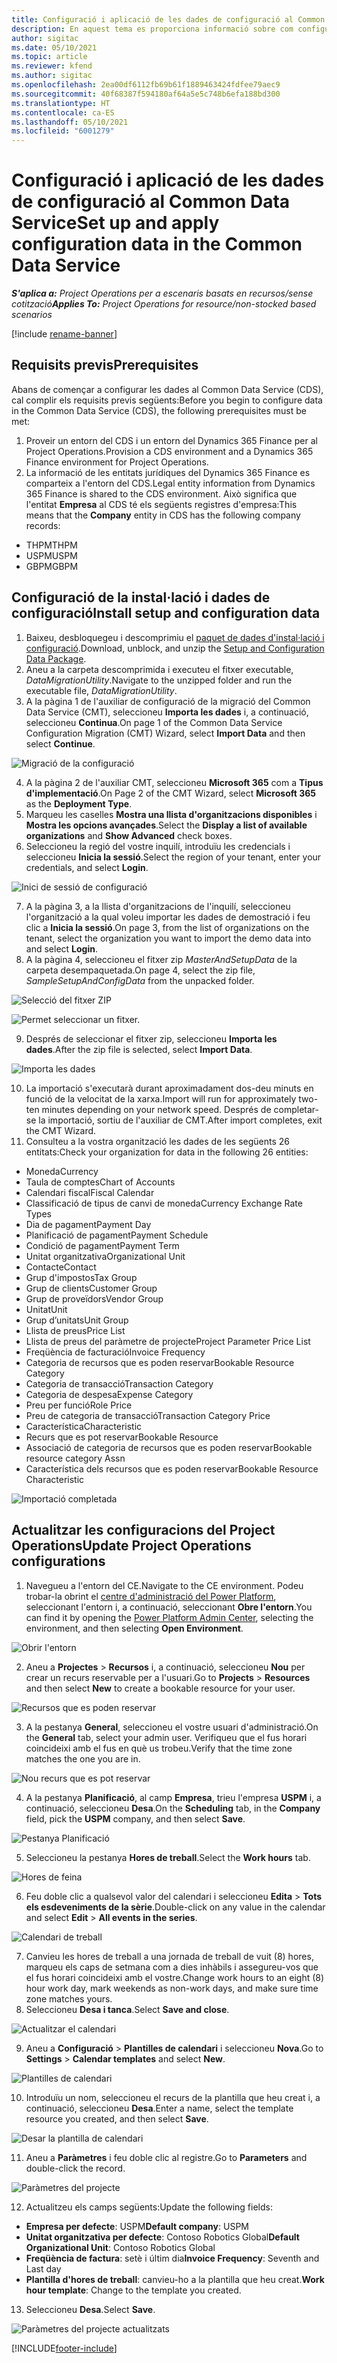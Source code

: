 ```yaml
---
title: Configuració i aplicació de les dades de configuració al Common Data Service
description: En aquest tema es proporciona informació sobre com configurar i aplicar les dades de configuració al Project Operations.
author: sigitac
ms.date: 05/10/2021
ms.topic: article
ms.reviewer: kfend
ms.author: sigitac
ms.openlocfilehash: 2ea00df6112fb69b61f1889463424fdfee79aec9
ms.sourcegitcommit: 40f68387f594180af64a5e5c748b6efa188bd300
ms.translationtype: HT
ms.contentlocale: ca-ES
ms.lasthandoff: 05/10/2021
ms.locfileid: "6001279"
---
```

# <a name="set-up-and-apply-configuration-data-in-the-common-data-service"></a><span data-ttu-id="9a24a-103">Configuració i aplicació de les dades de configuració al Common Data Service</span><span class="sxs-lookup"><span data-stu-id="9a24a-103">Set up and apply configuration data in the Common Data Service</span></span> 

<span data-ttu-id="9a24a-104">_**S'aplica a:** Project Operations per a escenaris basats en recursos/sense cotització_</span><span class="sxs-lookup"><span data-stu-id="9a24a-104">_**Applies To:** Project Operations for resource/non-stocked based scenarios_</span></span>

[!include [rename-banner](~/includes/cc-data-platform-banner.md)]

## <a name="prerequisites"></a><span data-ttu-id="9a24a-105">Requisits previs</span><span class="sxs-lookup"><span data-stu-id="9a24a-105">Prerequisites</span></span>

<span data-ttu-id="9a24a-106">Abans de començar a configurar les dades al Common Data Service (CDS), cal complir els requisits previs següents:</span><span class="sxs-lookup"><span data-stu-id="9a24a-106">Before you begin to configure data in the Common Data Service (CDS), the following prerequisites must be met:</span></span>

1.  <span data-ttu-id="9a24a-107">Proveir un entorn del CDS i un entorn del Dynamics 365 Finance per al Project Operations.</span><span class="sxs-lookup"><span data-stu-id="9a24a-107">Provision a CDS environment and a Dynamics 365 Finance environment for Project Operations.</span></span>
2.  <span data-ttu-id="9a24a-108">La informació de les entitats jurídiques del Dynamics 365 Finance es comparteix a l'entorn del CDS.</span><span class="sxs-lookup"><span data-stu-id="9a24a-108">Legal entity information from Dynamics 365 Finance is shared to the CDS environment.</span></span> <span data-ttu-id="9a24a-109">Això significa que l'entitat **Empresa** al CDS té els següents registres d'empresa:</span><span class="sxs-lookup"><span data-stu-id="9a24a-109">This means that the **Company** entity in CDS has the following company records:</span></span>
  - <span data-ttu-id="9a24a-110">THPM</span><span class="sxs-lookup"><span data-stu-id="9a24a-110">THPM</span></span>
  - <span data-ttu-id="9a24a-111">USPM</span><span class="sxs-lookup"><span data-stu-id="9a24a-111">USPM</span></span>
  - <span data-ttu-id="9a24a-112">GBPM</span><span class="sxs-lookup"><span data-stu-id="9a24a-112">GBPM</span></span>

## <a name="install-setup-and-configuration-data"></a><span data-ttu-id="9a24a-113">Configuració de la instal·lació i dades de configuració</span><span class="sxs-lookup"><span data-stu-id="9a24a-113">Install setup and configuration data</span></span>

1. <span data-ttu-id="9a24a-114">Baixeu, desbloquegeu i descomprimiu el [paquet de dades d'instal·lació i configuració](https://download.microsoft.com/download/e/2/d/e2da6c98-d5dd-450c-aabe-fd6bf2ba374b/ProjOpsSampleSetupData-%20Integrated%20Latest.zip).</span><span class="sxs-lookup"><span data-stu-id="9a24a-114">Download, unblock, and unzip the [Setup and Configuration Data Package](https://download.microsoft.com/download/e/2/d/e2da6c98-d5dd-450c-aabe-fd6bf2ba374b/ProjOpsSampleSetupData-%20Integrated%20Latest.zip).</span></span>
2. <span data-ttu-id="9a24a-115">Aneu a la carpeta descomprimida i executeu el fitxer executable, *DataMigrationUtility*.</span><span class="sxs-lookup"><span data-stu-id="9a24a-115">Navigate to the unzipped folder and run the executable file, *DataMigrationUtility*.</span></span>
3. <span data-ttu-id="9a24a-116">A la pàgina 1 de l'auxiliar de configuració de la migració del Common Data Service (CMT), seleccioneu **Importa les dades** i, a continuació, seleccioneu **Continua**.</span><span class="sxs-lookup"><span data-stu-id="9a24a-116">On page 1 of the Common Data Service Configuration Migration (CMT) Wizard, select **Import Data** and then select **Continue**.</span></span>

![Migració de la configuració](./media/1ConfigurationMigration.png)

4. <span data-ttu-id="9a24a-118">A la pàgina 2 de l'auxiliar CMT, seleccioneu **Microsoft 365** com a **Tipus d'implementació**.</span><span class="sxs-lookup"><span data-stu-id="9a24a-118">On Page 2 of the CMT Wizard, select **Microsoft 365** as the **Deployment Type**.</span></span>
5. <span data-ttu-id="9a24a-119">Marqueu les caselles **Mostra una llista d'organitzacions disponibles** i **Mostra les opcions avançades**.</span><span class="sxs-lookup"><span data-stu-id="9a24a-119">Select the **Display a list of available organizations** and **Show Advanced** check boxes.</span></span>
6. <span data-ttu-id="9a24a-120">Seleccioneu la regió del vostre inquilí, introduïu les credencials i seleccioneu **Inicia la sessió**.</span><span class="sxs-lookup"><span data-stu-id="9a24a-120">Select the region of your tenant, enter your credentials, and select **Login**.</span></span>

![Inici de sessió de configuració](./media/2ConfigurationSignin.png)

7. <span data-ttu-id="9a24a-122">A la pàgina 3, a la llista d'organitzacions de l'inquilí, seleccioneu l'organització a la qual voleu importar les dades de demostració i feu clic a **Inicia la sessió**.</span><span class="sxs-lookup"><span data-stu-id="9a24a-122">On page 3, from the list of organizations on the tenant, select the organization you want to import the demo data into and select **Login**.</span></span>
8. <span data-ttu-id="9a24a-123">A la pàgina 4, seleccioneu el fitxer zip *MasterAndSetupData* de la carpeta desempaquetada.</span><span class="sxs-lookup"><span data-stu-id="9a24a-123">On page 4, select the zip file, *SampleSetupAndConfigData* from the unpacked folder.</span></span>

![Selecció del fitxer ZIP](./media/3ZipFile.png)

![Permet seleccionar un fitxer.](./media/4SelectAFile.png)

9. <span data-ttu-id="9a24a-126">Després de seleccionar el fitxer zip, seleccioneu **Importa les dades**.</span><span class="sxs-lookup"><span data-stu-id="9a24a-126">After the zip file is selected, select **Import Data**.</span></span>

![Importa les dades](./media/5ImportData.png)

10. <span data-ttu-id="9a24a-128">La importació s'executarà durant aproximadament dos-deu minuts en funció de la velocitat de la xarxa.</span><span class="sxs-lookup"><span data-stu-id="9a24a-128">Import will run for approximately two-ten minutes depending on your network speed.</span></span> <span data-ttu-id="9a24a-129">Després de completar-se la importació, sortiu de l'auxiliar de CMT.</span><span class="sxs-lookup"><span data-stu-id="9a24a-129">After import completes, exit the CMT Wizard.</span></span> 
11. <span data-ttu-id="9a24a-130">Consulteu a la vostra organització les dades de les següents 26 entitats:</span><span class="sxs-lookup"><span data-stu-id="9a24a-130">Check your organization for data in the following 26 entities:</span></span>

  - <span data-ttu-id="9a24a-131">Moneda</span><span class="sxs-lookup"><span data-stu-id="9a24a-131">Currency</span></span>
  - <span data-ttu-id="9a24a-132">Taula de comptes</span><span class="sxs-lookup"><span data-stu-id="9a24a-132">Chart of Accounts</span></span>
  - <span data-ttu-id="9a24a-133">Calendari fiscal</span><span class="sxs-lookup"><span data-stu-id="9a24a-133">Fiscal Calendar</span></span>
  - <span data-ttu-id="9a24a-134">Classificació de tipus de canvi de moneda</span><span class="sxs-lookup"><span data-stu-id="9a24a-134">Currency Exchange Rate Types</span></span>
  - <span data-ttu-id="9a24a-135">Dia de pagament</span><span class="sxs-lookup"><span data-stu-id="9a24a-135">Payment Day</span></span>
  - <span data-ttu-id="9a24a-136">Planificació de pagament</span><span class="sxs-lookup"><span data-stu-id="9a24a-136">Payment Schedule</span></span>
  - <span data-ttu-id="9a24a-137">Condició de pagament</span><span class="sxs-lookup"><span data-stu-id="9a24a-137">Payment Term</span></span>
  - <span data-ttu-id="9a24a-138">Unitat organitzativa</span><span class="sxs-lookup"><span data-stu-id="9a24a-138">Organizational Unit</span></span>
  - <span data-ttu-id="9a24a-139">Contacte</span><span class="sxs-lookup"><span data-stu-id="9a24a-139">Contact</span></span>
  - <span data-ttu-id="9a24a-140">Grup d'impostos</span><span class="sxs-lookup"><span data-stu-id="9a24a-140">Tax Group</span></span>
  - <span data-ttu-id="9a24a-141">Grup de clients</span><span class="sxs-lookup"><span data-stu-id="9a24a-141">Customer Group</span></span>
  - <span data-ttu-id="9a24a-142">Grup de proveïdors</span><span class="sxs-lookup"><span data-stu-id="9a24a-142">Vendor Group</span></span>
  - <span data-ttu-id="9a24a-143">Unitat</span><span class="sxs-lookup"><span data-stu-id="9a24a-143">Unit</span></span>
  - <span data-ttu-id="9a24a-144">Grup d’unitats</span><span class="sxs-lookup"><span data-stu-id="9a24a-144">Unit Group</span></span>
  - <span data-ttu-id="9a24a-145">Llista de preus</span><span class="sxs-lookup"><span data-stu-id="9a24a-145">Price List</span></span>
  - <span data-ttu-id="9a24a-146">Llista de preus del paràmetre de projecte</span><span class="sxs-lookup"><span data-stu-id="9a24a-146">Project Parameter Price List</span></span>
  - <span data-ttu-id="9a24a-147">Freqüència de facturació</span><span class="sxs-lookup"><span data-stu-id="9a24a-147">Invoice Frequency</span></span>
  - <span data-ttu-id="9a24a-148">Categoria de recursos que es poden reservar</span><span class="sxs-lookup"><span data-stu-id="9a24a-148">Bookable Resource Category</span></span>
  - <span data-ttu-id="9a24a-149">Categoria de transacció</span><span class="sxs-lookup"><span data-stu-id="9a24a-149">Transaction Category</span></span>
  - <span data-ttu-id="9a24a-150">Categoria de despesa</span><span class="sxs-lookup"><span data-stu-id="9a24a-150">Expense Category</span></span>
  - <span data-ttu-id="9a24a-151">Preu per funció</span><span class="sxs-lookup"><span data-stu-id="9a24a-151">Role Price</span></span>
  - <span data-ttu-id="9a24a-152">Preu de categoria de transacció</span><span class="sxs-lookup"><span data-stu-id="9a24a-152">Transaction Category Price</span></span>
  - <span data-ttu-id="9a24a-153">Característica</span><span class="sxs-lookup"><span data-stu-id="9a24a-153">Characteristic</span></span>
  - <span data-ttu-id="9a24a-154">Recurs que es pot reservar</span><span class="sxs-lookup"><span data-stu-id="9a24a-154">Bookable Resource</span></span>
  - <span data-ttu-id="9a24a-155">Associació de categoria de recursos que es poden reservar</span><span class="sxs-lookup"><span data-stu-id="9a24a-155">Bookable resource category Assn</span></span>
  - <span data-ttu-id="9a24a-156">Característica dels recursos que es poden reservar</span><span class="sxs-lookup"><span data-stu-id="9a24a-156">Bookable Resource Characteristic</span></span>

![Importació completada](./media/6CompleteImport.png)

## <a name="update-project-operations-configurations"></a><span data-ttu-id="9a24a-158">Actualitzar les configuracions del Project Operations</span><span class="sxs-lookup"><span data-stu-id="9a24a-158">Update Project Operations configurations</span></span>

1. <span data-ttu-id="9a24a-159">Navegueu a l'entorn del CE.</span><span class="sxs-lookup"><span data-stu-id="9a24a-159">Navigate to the CE environment.</span></span> <span data-ttu-id="9a24a-160">Podeu trobar-la obrint el [centre d'administració del Power Platform](https://admin.powerplatform.microsoft.com/environments), seleccionant l'entorn i, a continuació, seleccionant **Obre l'entorn**.</span><span class="sxs-lookup"><span data-stu-id="9a24a-160">You can find it by opening the [Power Platform Admin Center](https://admin.powerplatform.microsoft.com/environments), selecting the environment, and then selecting **Open Environment**.</span></span> 

![Obrir l'entorn](./media/7OpenEnvironment.png)

2. <span data-ttu-id="9a24a-162">Aneu a **Projectes** > **Recursos** i, a continuació, seleccioneu **Nou** per crear un recurs reservable per a l'usuari.</span><span class="sxs-lookup"><span data-stu-id="9a24a-162">Go to **Projects** > **Resources** and then select **New** to create a bookable resource for your user.</span></span>

![Recursos que es poden reservar](./media/8BookableResources.png)

3. <span data-ttu-id="9a24a-164">A la pestanya **General**, seleccioneu el vostre usuari d'administració.</span><span class="sxs-lookup"><span data-stu-id="9a24a-164">On the **General** tab, select your admin user.</span></span> <span data-ttu-id="9a24a-165">Verifiqueu que el fus horari coincideixi amb el fus en què us trobeu.</span><span class="sxs-lookup"><span data-stu-id="9a24a-165">Verify that the time zone matches the one you are in.</span></span> 

![Nou recurs que es pot reservar](./media/9NewBookableResource.png)

4. <span data-ttu-id="9a24a-167">A la pestanya **Planificació**, al camp **Empresa**, trieu l'empresa **USPM** i, a continuació, seleccioneu **Desa**.</span><span class="sxs-lookup"><span data-stu-id="9a24a-167">On the **Scheduling** tab, in the **Company** field, pick the **USPM** company, and then select **Save**.</span></span> 

![Pestanya Planificació](./media/10SchedulingTab.png)

5. <span data-ttu-id="9a24a-169">Seleccioneu la pestanya **Hores de treball**.</span><span class="sxs-lookup"><span data-stu-id="9a24a-169">Select the **Work hours** tab.</span></span>  

![Hores de feina](./media/11WorkHours.png)

6. <span data-ttu-id="9a24a-171">Feu doble clic a qualsevol valor del calendari i seleccioneu **Edita** > **Tots els esdeveniments de la sèrie**.</span><span class="sxs-lookup"><span data-stu-id="9a24a-171">Double-click on any value in the calendar and select **Edit** > **All events in the series**.</span></span> 

![Calendari de treball](./media/12WorkCalendar.png)

7. <span data-ttu-id="9a24a-173">Canvieu les hores de treball a una jornada de treball de vuit (8) hores, marqueu els caps de setmana com a dies inhàbils i assegureu-vos que el fus horari coincideixi amb el vostre.</span><span class="sxs-lookup"><span data-stu-id="9a24a-173">Change work hours to an eight (8) hour work day, mark weekends as non-work days, and make sure time zone matches yours.</span></span> 
8. <span data-ttu-id="9a24a-174">Seleccioneu **Desa i tanca**.</span><span class="sxs-lookup"><span data-stu-id="9a24a-174">Select **Save and close**.</span></span>

![Actualitzar el calendari](./media/13UpdateCalendar.png)

9. <span data-ttu-id="9a24a-176">Aneu a **Configuració** > **Plantilles de calendari** i seleccioneu **Nova**.</span><span class="sxs-lookup"><span data-stu-id="9a24a-176">Go to **Settings** > **Calendar templates** and select **New**.</span></span>
 
 ![Plantilles de calendari](./media/14CalendarTemplates.png)
 
 10. <span data-ttu-id="9a24a-178">Introduïu un nom, seleccioneu el recurs de la plantilla que heu creat i, a continuació, seleccioneu **Desa**.</span><span class="sxs-lookup"><span data-stu-id="9a24a-178">Enter a name, select the template resource you created, and then select **Save**.</span></span> 
 
 ![Desar la plantilla de calendari](./media/15SaveCalendarTemplate.png)
 
 11. <span data-ttu-id="9a24a-180">Aneu a **Paràmetres** i feu doble clic al registre.</span><span class="sxs-lookup"><span data-stu-id="9a24a-180">Go to **Parameters** and double-click the record.</span></span> 
 
 ![Paràmetres del projecte](./media/16ProjectParameters.png)
 
12. <span data-ttu-id="9a24a-182">Actualitzeu els camps següents:</span><span class="sxs-lookup"><span data-stu-id="9a24a-182">Update the following fields:</span></span>

 - <span data-ttu-id="9a24a-183">**Empresa per defecte**: USPM</span><span class="sxs-lookup"><span data-stu-id="9a24a-183">**Default company**: USPM</span></span>
 - <span data-ttu-id="9a24a-184">**Unitat organitzativa per defecte**: Contoso Robotics Global</span><span class="sxs-lookup"><span data-stu-id="9a24a-184">**Default Organizational Unit**: Contoso Robotics Global</span></span>
 - <span data-ttu-id="9a24a-185">**Freqüència de factura**: setè i últim dia</span><span class="sxs-lookup"><span data-stu-id="9a24a-185">**Invoice Frequency**: Seventh and Last day</span></span>
 - <span data-ttu-id="9a24a-186">**Plantilla d'hores de treball**: canvieu-ho a la plantilla que heu creat.</span><span class="sxs-lookup"><span data-stu-id="9a24a-186">**Work hour template**: Change to the template you created.</span></span>

13. <span data-ttu-id="9a24a-187">Seleccioneu **Desa**.</span><span class="sxs-lookup"><span data-stu-id="9a24a-187">Select **Save**.</span></span> 

![Paràmetres del projecte actualitzats](./media/17UpdatedProjectParameters.png)


[!INCLUDE[footer-include](../includes/footer-banner.md)]
